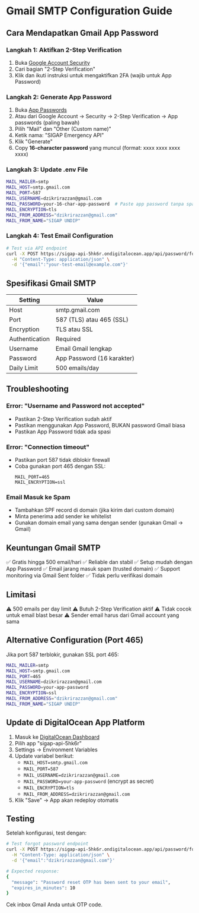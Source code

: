 # Gmail SMTP Configuration Guide

## Cara Mendapatkan Gmail App Password

### Langkah 1: Aktifkan 2-Step Verification

1. Buka [Google Account Security](https://myaccount.google.com/security)
2. Cari bagian "2-Step Verification"
3. Klik dan ikuti instruksi untuk mengaktifkan 2FA (wajib untuk App Password)

### Langkah 2: Generate App Password

1. Buka [App Passwords](https://myaccount.google.com/apppasswords)
2. Atau dari Google Account → Security → 2-Step Verification → App passwords (paling bawah)
3. Pilih "Mail" dan "Other (Custom name)"
4. Ketik nama: "SIGAP Emergency API"
5. Klik "Generate"
6. Copy **16-character password** yang muncul (format: xxxx xxxx xxxx xxxx)

### Langkah 3: Update .env File

```bash
MAIL_MAILER=smtp
MAIL_HOST=smtp.gmail.com
MAIL_PORT=587
MAIL_USERNAME=dzikrirazzan@gmail.com
MAIL_PASSWORD=your-16-char-app-password  # Paste app password tanpa spasi
MAIL_ENCRYPTION=tls
MAIL_FROM_ADDRESS="dzikrirazzan@gmail.com"
MAIL_FROM_NAME="SIGAP UNDIP"
```

### Langkah 4: Test Email Configuration

```bash
# Test via API endpoint
curl -X POST https://sigap-api-5hk6r.ondigitalocean.app/api/password/forgot \
  -H "Content-Type: application/json" \
  -d '{"email":"your-test-email@example.com"}'
```

## Spesifikasi Gmail SMTP

| Setting        | Value                      |
| -------------- | -------------------------- |
| Host           | smtp.gmail.com             |
| Port           | 587 (TLS) atau 465 (SSL)   |
| Encryption     | TLS atau SSL               |
| Authentication | Required                   |
| Username       | Email Gmail lengkap        |
| Password       | App Password (16 karakter) |
| Daily Limit    | 500 emails/day             |

## Troubleshooting

### Error: "Username and Password not accepted"

- Pastikan 2-Step Verification sudah aktif
- Pastikan menggunakan App Password, BUKAN password Gmail biasa
- Pastikan App Password tidak ada spasi

### Error: "Connection timeout"

- Pastikan port 587 tidak diblokir firewall
- Coba gunakan port 465 dengan SSL:
  ```
  MAIL_PORT=465
  MAIL_ENCRYPTION=ssl
  ```

### Email Masuk ke Spam

- Tambahkan SPF record di domain (jika kirim dari custom domain)
- Minta penerima add sender ke whitelist
- Gunakan domain email yang sama dengan sender (gunakan Gmail → Gmail)

## Keuntungan Gmail SMTP

✅ Gratis hingga 500 email/hari
✅ Reliable dan stabil
✅ Setup mudah dengan App Password
✅ Email jarang masuk spam (trusted domain)
✅ Support monitoring via Gmail Sent folder
✅ Tidak perlu verifikasi domain

## Limitasi

⚠️ 500 emails per day limit
⚠️ Butuh 2-Step Verification aktif
⚠️ Tidak cocok untuk email blast besar
⚠️ Sender email harus dari Gmail account yang sama

## Alternative Configuration (Port 465)

Jika port 587 terblokir, gunakan SSL port 465:

```bash
MAIL_MAILER=smtp
MAIL_HOST=smtp.gmail.com
MAIL_PORT=465
MAIL_USERNAME=dzikrirazzan@gmail.com
MAIL_PASSWORD=your-app-password
MAIL_ENCRYPTION=ssl
MAIL_FROM_ADDRESS="dzikrirazzan@gmail.com"
MAIL_FROM_NAME="SIGAP UNDIP"
```

## Update di DigitalOcean App Platform

1. Masuk ke [DigitalOcean Dashboard](https://cloud.digitalocean.com/apps)
2. Pilih app "sigap-api-5hk6r"
3. Settings → Environment Variables
4. Update variabel berikut:
   - `MAIL_HOST=smtp.gmail.com`
   - `MAIL_PORT=587`
   - `MAIL_USERNAME=dzikrirazzan@gmail.com`
   - `MAIL_PASSWORD=your-app-password` (encrypt as secret)
   - `MAIL_ENCRYPTION=tls`
   - `MAIL_FROM_ADDRESS=dzikrirazzan@gmail.com`
5. Klik "Save" → App akan redeploy otomatis

## Testing

Setelah konfigurasi, test dengan:

```bash
# Test forgot password endpoint
curl -X POST https://sigap-api-5hk6r.ondigitalocean.app/api/password/forgot \
  -H "Content-Type: application/json" \
  -d '{"email":"dzikrirazzan@gmail.com"}'

# Expected response:
{
  "message": "Password reset OTP has been sent to your email",
  "expires_in_minutes": 10
}
```

Cek inbox Gmail Anda untuk OTP code.
